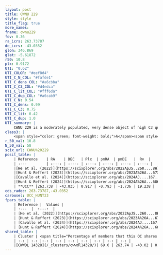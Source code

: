 ```yaml
---
layout: post
title: CWNU 229
style: style
title_flag: true
more_names: 
fname: cwnu229
fov: 0.36
ra_icrs: 263.73787
de_icrs: -43.0352
glon: 346.869
glat: -5.61872
r50: 10.8
plx: 0.9172
UTI: "0.62"
UTI_COLOR: "#eef8d4"
UTI_C_N_COL: "#fafde1"
UTI_C_dens_COL: "#a6cbba"
UTI_C_C3_COL: "#d4edca"
UTI_C_lit_COL: "#fff6da"
UTI_C_dup_COL: "#a6cab9"
UTI_C_N: 0.54
UTI_C_dens: 0.99
UTI_C_C3: 0.75
UTI_C_lit: 0.42
UTI_C_dup: 1.0
UTI_summary: |
    CWNU 229 is a moderately populated, very dense object of high C3 quality. It was recently reported in the literature. This object shares a significant percentage of members with a later reported entry.
class3: |
    <span style="color: green; font-weight: bold;">A</span><span style="color: #FFC300; font-weight: bold;">B</span>
r_50_val: 10.8
N_50_val: 58
scix_url: CWNU%20229
posit_table: |
    | Reference    | RA    | DEC   | Plx  | pmRA  | pmDE   |  Rv  |
    | :---         | :---: | :---: | :---: | :---: | :---: | :---: |
    |[He et al. (2022)](https://scixplorer.org/abs/2022ApJS..260....8H) | 263.707 | -43.049 | 0.92 | -0.81 | -1.74 | -- |
    |[Hunt & Reffert (2023)](https://scixplorer.org/abs/2023A%26A...673A.114H) | 263.726 | -43.016 | 0.898 | -0.806 | -1.797 | 14.734 |
    |[Cavallo et al. (2024)](https://scixplorer.org/abs/2024AJ....167...12C) | 263.726 | -43.06 | 0.908 | -- | -- | -- |
    |[Hunt & Reffert (2024)](https://scixplorer.org/abs/2024A%26A...686A..42H) | 263.726 | -43.016 | 0.898 | -0.806 | -1.797 | 14.734 |
    | **UCC** |263.738 | -43.035 | 0.917 | -0.793 | -1.736 | 19.238 | 
cds_radec: 263.73787,-43.0352
carousel: UCC_HUNT23
fpars_table: |
    | Reference |  Values |
    | :---  |  :---:  |
    | [He et al. (2022)](https://scixplorer.org/abs/2022ApJS..260....8H) | `AG=0.6, m-M=10.45, logAge=7.7, Z=0.036` |
    | [Hunt & Reffert (2023)](https://scixplorer.org/abs/2023A%26A...673A.114H) | `AV50=0.554, diffAV50=0.571, MOD50=10.14, logAge50=8.021` |
    | [Cavallo et al. (2024)](https://scixplorer.org/abs/2024AJ....167...12C) | `AV50=0.49, dMod50=10.08, logAge50=8.28, [Fe/H]50=0.5` |
    | [Hunt & Reffert (2024)](https://scixplorer.org/abs/2024A%26A...686A..42H) | `MassJ=236.287` |
shared_table: |
    | Cluster | <span title="Percentage of members that this OC shares with the ones listed">%</span>   | RA   | DEC   | Plx   | pmRA  | pmDE  | Rv | UTI |
    | :-: | :-: |:-: | :-: | :-: | :-: | :-: | :-: | :-: |
    |[CWWDL 14328](/_clusters/cwwdl14328/)| 69.0 | 263.74 | -43.02 | 0.92 | -0.78 | -1.72 | 19.91 |0.0 |
---
```

